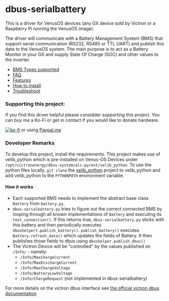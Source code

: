 # dbus-serialbattery
This is a driver for VenusOS devices (any GX device sold by Victron or a Raspberry Pi running the VenusOS image). 

The driver will communicate with a Battery Management System (BMS) that support serial communication (RS232, RS485 or TTL UART) and publish this data to the VenusOS system. The main purpose is to act as a Battery Monitor in your GX and supply State Of Charge (SOC) and other values to the inverter.

 * [BMS Types supported](https://github.com/Louisvdw/dbus-serialbattery/wiki/BMS-types-supported)
 * [FAQ](https://github.com/Louisvdw/dbus-serialbattery/wiki/FAQ)
 * [Features](https://github.com/Louisvdw/dbus-serialbattery/wiki/Features)
 * [How to install](https://github.com/Louisvdw/dbus-serialbattery/wiki/How-to-install)
 * [Troubleshoot](https://github.com/Louisvdw/dbus-serialbattery/wiki/Troubleshoot)

### Supporting this project:
If you find this driver helpful please considder supporting this project. You can buy me a Ko-Fi or get in contact if you would like to donate hardware.

[![ko-fi](https://ko-fi.com/img/githubbutton_sm.svg)](https://ko-fi.com/Z8Z73LCW1) or using [Paypal.me](https://paypal.me/innernet)

### Developer Remarks
To develop this project, install the requirements. This project makes use of velib_python which is pre-installed on 
Venus-OS Devices under `/opt/victronenergy/dbus-systemcalc-py/ext/velib_python`. To use the python files locally, 
`git clone` the [velib_python](https://github.com/victronenergy/velib_python) project to velib_python and add 
velib_python to the `PYTHONPATH` environment variable.

#### How it works
* Each supported BMS needs to implement the abstract base class `Battery` from `battery.py`. 
* `dbus-serialbattery.py` tries to figure out the correct connected BMS by looping through all known implementations of 
`Battery` and executing its `test_connection()`. If this returns true, `dbus-serialbattery.py` sticks with this battery
and then periodically executes `dbushelpert.publish_battery()`. `publish_battery()` executes `Battery.refresh_data()` which 
updates the fields of Battery. It then publishes those fields to dbus using `dbushelper.publish_dbus()`
* The Victron Device will be "controlled" by the values published on `/Info/` - namely:
  * `/Info/MaxChargeCurrent `
  * `/Info/MaxDischargeCurrent`
  * `/Info/MaxChargeVoltage`
  * `/Info/BatteryLowVoltage`
  * `/Info/ChargeRequest` (not implemented in dbus-serialbattery)

For more details on the victron dbus interface see [the official victron dbus documentation](https://github.com/victronenergy/venus/wiki/dbus)
